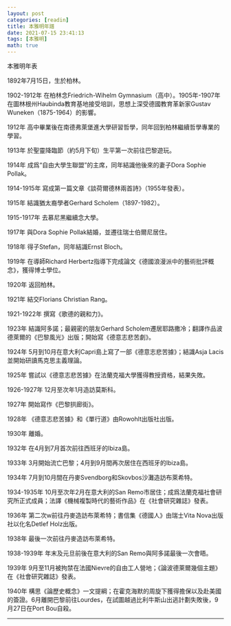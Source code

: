 ```yaml
---
layout: post
categories: [readin]
title: 本雅明年譜
date: 2021-07-15 23:41:13
tags: [本雅明]
math: true
---
```


本雅明年表

1892年7月15日，生於柏林。

1902-1912年
在柏林念Friedrich-Wihelm Gymnasium（高中）。1905年-1907年在圖林根州Haubinda教育基地接受培訓，思想上深受德國教育革新家Gustav Wuneken（1875-1964）的影響。

1912年
高中畢業後在南德弗萊堡進大學研習哲學，同年回到柏林繼續哲學專業的學習。

1913年
於聖靈降臨節（約5月下旬）生平第一次前往巴黎遊玩。

1914年
成爲“自由大學生聯盟”的主席，同年結識他後來的妻子Dora Sophie Pollak。

1914-1915年
寫成第一篇文章《談荷爾德林兩首詩》（1955年發表）。

1915年
結識猶太裔學者Gerhard Scholem（1897-1982）。

1915-1917年
去慕尼黑繼續念大學。

1917年
與Dora Sophie Pollak結婚，並遷往瑞士伯爾尼居住。

1918年
得子Stefan，同年結識Ernst Bloch。

1919年
在導師Richard Herbertz指導下完成論文《德國浪漫派中的藝術批評概念》，獲得博士學位。

1920年
返回柏林。

1921年
結交Florians Christian Rang。

1921-1922年
撰寫《歌德的親和力》。

1923年
結識阿多諾；最親密的朋友Gerhard Scholem遷居耶路撒冷；翻譯作品波德萊爾的《巴黎風光》出版；開始寫《德意志悲苦劇》。

1924年
5月到10月在意大利Capri島上寫了一部《德意志悲苦據》；結識Asja Lacis並開始研讀馬克思主義理論。

1925年
嘗試以《德意志悲苦據》在法蘭克福大學獲得教授資格，結果失敗。

1926-1927年
12月至次年1月造訪莫斯科。

1927年
開始寫作《巴黎拱廊街》。

1928年
《德意志悲苦據》和《單行道》由Rowohlt出版社出版。

1930年
離婚。

1932年
在4月到7月首次前往西班牙的Ibiza島。

1933年
3月開始流亡巴黎；4月到9月間再次居住在西班牙的Ibiza島。

1934年
7月到10月間在丹麥Svendborg和Skovbos沙灘造訪布萊希特。

1934-1935年
10月至次年2月在意大利的San Remo市居住；成爲法蘭克福社會研究所正式成員；法譯《機械複製時代的藝術作品》在《社會研究雜誌》發表。

1936年
第二次w前往丹麥造訪布萊希特；書信集《德國人》由瑞士Vita Nova出版社以化名Detlef Holz出版。

1938年
最後一次前往丹麥造訪布萊希特。

1938-1939年
年末及元旦前後在意大利的San Remo與阿多諾最後一次會晤。

1939年
9月至11月被拘禁在法國Nievre的自由工人營地；《論波德萊爾幾個主題》在《社會研究雜誌》發表。

1940年
構思《論歷史概念》一文提綱；在霍克海默的周旋下獲得擔保以及赴美國的簽證。6月離開巴黎前往Lourdes，在試圖越過比利牛斯山出逃計劃失敗後，9月27日在Port Bou自殺。







--------




